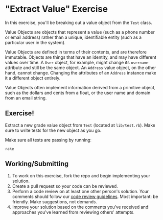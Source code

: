 "Extract Value" Exercise
========================

In this exercise, you'll be breaking out a value object from the `Test`
class.

Value Objects are objects that represent a value (such as a phone number or
email address) rather than a unique, identifiable entity (such as a particular
user in the system).

Value Objects are defined in terms of their contents, and are therefore
immutable. Objects are things that have an identity, and may have different
values over time. A `User` object, for example, might change its `username`
attribute and still be the same object. An `Address` value object, on the other
hand, cannot change. Changing the attributes of an `Address` instance make it a
different object entirely.

Value Objects often implement information derived from a primitive object, such
as the dollars and cents from a float, or the user name and domain from an email
string.

Exercise!
---------

Extract a new grade value object from `Test` (located at `lib/test.rb`).
Make sure to write tests for the new object as you go.

Make sure all tests are passing by running:

    rake

## Working/Submitting

1. To work on this exercise, fork the repo and begin implementing your solution.
2. Create a pull request so your code can be reviewed.
3. Perform a code review on at least one other person's solution. Your comments
   should follow our [code review guidelines]. Most important: be friendly. Make
   suggestions, not demands.
4. Improve your solution based on the comments you've received and approaches
   you've learned from reviewing others' attempts.

[code review guidelines]: https://github.com/thoughtbot/guides/tree/master/code-review
